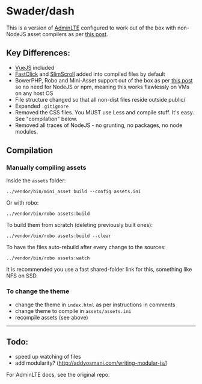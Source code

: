 # Swader/dash

This is a version of [AdminLTE](https://github.com/almasaeed2010/AdminLTE) configured to work out of the box with non-NodeJS asset compilers as per [this post](http://www.sitepoint.com/look-ma-no-nodejs-a-php-front-end-workflow-without-node/).

## Key Differences:

- [VueJS](http://vuejs.org) included
- [FastClick](https://github.com/ftlabs/fastclick) and [SlimScroll](https://github.com/rochal/jQuery-slimScroll) added into compiled files by default
- BowerPHP, Robo and Mini-Asset support out of the box as per [this post](http://www.sitepoint.com/look-ma-no-nodejs-a-php-front-end-workflow-without-node/) so no need for NodeJS or npm, meaning this works flawlessly on VMs on any host OS
- File structure changed so that all non-dist files reside outside public/
- Expanded `.gitignore`
- Removed the CSS files. You MUST use Less and compile stuff. It's easy. See "compilation" below.
- Removed all traces of NodeJS - no grunting, no packages, no node modules.

## Compilation

### Manually compiling assets

Inside the `assets` folder:

```
../vendor/bin/mini_asset build --config assets.ini
```

Or with robo:

```
../vendor/bin/robo assets:build
```

To build them from scratch (deleting previously built ones):

```
../vendor/bin/robo assets:build --clear
```

To have the files auto-rebuild after every change to the sources:

```
../vendor/bin/robo assets:watch
```

It is recommended you use a fast shared-folder link for this, something like NFS on SSD.

### To change the theme

- change the theme in `index.html` as per instructions in comments
- change theme to compile in `assets/assets.ini`
- recompile assets (see above)

---

## Todo:

- speed up watching of files
- add modularity? (http://addyosmani.com/writing-modular-js/)

For AdminLTE docs, see the original repo.